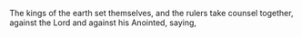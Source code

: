 The kings of the earth set themselves, and the rulers take counsel together, against the Lord and against his Anointed, saying,
